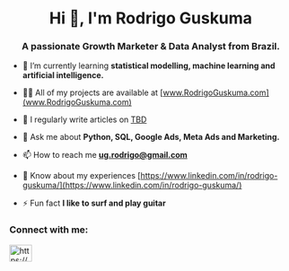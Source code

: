 <h1 align="center">Hi 👋, I'm Rodrigo Guskuma</h1>
<h3 align="center">A passionate Growth Marketer & Data Analyst from Brazil.</h3>

- 🌱 I’m currently learning **statistical modelling, machine learning and artificial intelligence.**

- 👨‍💻 All of my projects are available at [www.RodrigoGuskuma.com](www.RodrigoGuskuma.com)

- 📝 I regularly write articles on [TBD](TBD)

- 💬 Ask me about **Python, SQL, Google Ads, Meta Ads and Marketing.**

- 📫 How to reach me **ug.rodrigo@gmail.com**

- 📄 Know about my experiences [https://www.linkedin.com/in/rodrigo-guskuma/](https://www.linkedin.com/in/rodrigo-guskuma/)

- ⚡ Fun fact **I like to surf and play guitar**

<h3 align="left">Connect with me:</h3>
<p align="left">
<a href="https://linkedin.com/in/rodrigo-guskuma/" target="blank"><img align="center" src="https://raw.githubusercontent.com/rahuldkjain/github-profile-readme-generator/master/src/images/icons/Social/linked-in-alt.svg" alt="https://www.linkedin.com/in/rodrigo-guskuma/" height="30" width="40" /></a>
</p>

